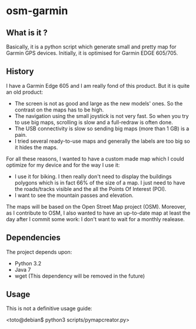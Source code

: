 osm-garmin
==========

What is it ?
------------

Basically, it is a python script which generate small and pretty map for Garmin
GPS devices. Initially, it is optimised for Garmin EDGE 605/705.

History
-------

I have a Garmin Edge 605 and I am really fond of this product. But it is quite
an old product:

+ The screen is not as good and large as the new models' ones. So the contrast
  on the maps has to be high.
+ The navigation using the small joystick is not very fast. So when you try to
  use big maps, scrolling is slow and a full-redraw is often done.
+ The USB connectivity is slow so sending big maps (more than 1 GB) is a pain.
+ I tried several ready-to-use maps and generally the labels are too big so it
  hides the maps.

For all these reasons, I wanted to have a custom made map which I could
optimize for my device and for the way I use it:

+ I use it for biking. I then really don't need to display the buildings
  polygons which is in fact 66% of the size of a map. I just need to have the
  roads/tracks visible and the all the Points Of Interest (POI).
+ I want to see the mountain passes and elevation.

The maps will be based on the Open Street Map project (OSM). Moreover, as I
contribute to OSM, I also wanted to have an up-to-date map at least the day
after I commit some work: I don't want to wait for a monthly realease.

Dependencies
------------

The project depends upon:

+ Python 3.2
+ Java 7
+ wget (This dependency will be removed in the future)

Usage
-----

This is not a definitive usage guide:

<toto@debian$ python3 scripts/pymapcreator.py>
